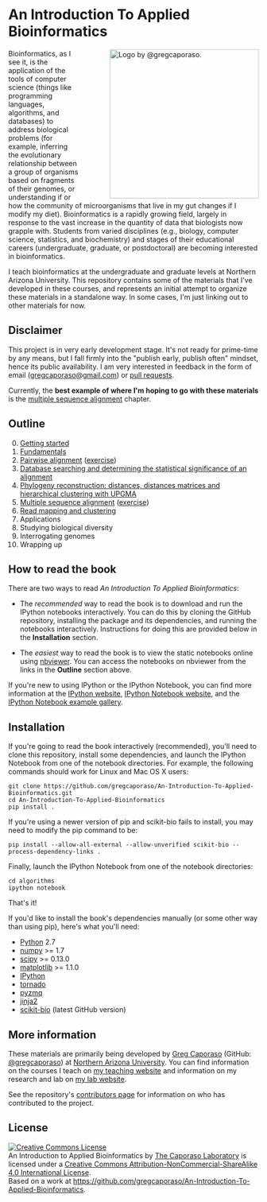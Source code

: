 An Introduction To Applied Bioinformatics
=========================================

<div style="float: right; margin-left: 30px;"><img title="Logo by @gregcaporaso." style="float: right;margin-left: 30px;" src="https://raw.github.com/gregcaporaso/An-Introduction-To-Applied-Bioinformatics/master/images/logo.png" align=right height=300/></div>

Bioinformatics, as I see it, is the application of the tools of computer science (things like programming languages, algorithms, and databases) to address biological problems (for example, inferring the evolutionary relationship between a group of organisms based on fragments of their genomes, or understanding if or how the community of microorganisms that live in my gut changes if I modify my diet). Bioinformatics is a rapidly growing field, largely in response to the vast increase in the quantity of data that biologists now grapple with. Students from varied disciplines (e.g., biology, computer science, statistics, and biochemistry) and stages of their educational careers (undergraduate, graduate, or postdoctoral) are becoming interested in bioinformatics.

I teach bioinformatics at the undergraduate and graduate levels at Northern Arizona University. This repository contains some of the materials that I've developed in these courses, and represents an initial attempt to organize these materials in a standalone way. In some cases, I'm just linking out to other materials for now. 

Disclaimer
----------

This project is in very early development stage. It's not ready for prime-time by any means, but I fall firmly into the "publish early, publish often" mindset, hence its public availability. I am very interested in feedback in the form of email (gregcaporaso@gmail.com) or [pull requests](https://help.github.com/articles/using-pull-requests).

Currently, the **best example of where I'm hoping to go with these materials** is the [multiple sequence alignment](http://nbviewer.ipython.org/github/gregcaporaso/An-Introduction-To-Applied-Bioinformatics/blob/master/algorithms/4-multiple-sequence-alignment.ipynb) chapter.

Outline
-------

0. [Getting started](http://nbviewer.ipython.org/github/gregcaporaso/An-Introduction-To-Applied-Bioinformatics/blob/master/getting-started/0-overview.ipynb)
1. [Fundamentals](http://nbviewer.ipython.org/github/gregcaporaso/An-Introduction-To-Applied-Bioinformatics/blob/master/algorithms/0-overview.ipynb)
  1. [Pairwise alignment](http://nbviewer.ipython.org/github/gregcaporaso/An-Introduction-To-Applied-Bioinformatics/blob/master/algorithms/1-pairwise-alignment.ipynb) ([exercise](http://nbviewer.ipython.org/github/gregcaporaso/An-Introduction-To-Applied-Bioinformatics/blob/master/algorithms/pairwise-alignment-exercises.ipynb))
  2. [Database searching and determining the statistical significance of an alignment](http://nbviewer.ipython.org/github/gregcaporaso/An-Introduction-To-Applied-Bioinformatics/blob/master/algorithms/2-database-searching.ipynb)
  3. [Phylogeny reconstruction: distances, distances matrices and hierarchical clustering with UPGMA](http://nbviewer.ipython.org/github/gregcaporaso/An-Introduction-To-Applied-Bioinformatics/blob/master/algorithms/3-phylogeny-reconstruction.ipynb)
  4. [Multiple sequence alignment](http://nbviewer.ipython.org/github/gregcaporaso/An-Introduction-To-Applied-Bioinformatics/blob/master/algorithms/4-multiple-sequence-alignment.ipynb) ([exercise](http://nbviewer.ipython.org/github/gregcaporaso/An-Introduction-To-Applied-Bioinformatics/blob/master/algorithms/msa-assignment.ipynb))
  5. [Read mapping and clustering](http://nbviewer.ipython.org/urls/raw.githubusercontent.com/gregcaporaso/An-Introduction-To-Applied-Bioinformatics/master/algorithms/5-sequence-mapping-and-clustering.ipynb?create=1)
2. Applications
  1. Studying biological diversity
  2. Interrogating genomes
3. Wrapping up

How to read the book
--------------------

There are two ways to read *An Introduction To Applied Bioinformatics*:

* The *recommended* way to read the book is to download and run the IPython notebooks interactively. You can do this by cloning the GitHub repository, installing the package and its dependencies, and running the notebooks interactively. Instructions for doing this are provided below in the **Installation** section.

* The *easiest* way to read the book is to view the static notebooks online using [nbviewer](http://nbviewer.ipython.org/). You can access the notebooks on nbviewer from the links in the **Outline** section above.

If you're new to using IPython or the IPython Notebook, you can find more information at the [IPython website](http://www.ipython.org/), [IPython Notebook website](http://ipython.org/notebook), and the [IPython Notebook example gallery](https://github.com/ipython/ipython/wiki/A-gallery-of-interesting-IPython-Notebooks).

Installation
------------

If you're going to read the book interactively (recommended), you'll need to clone this repository, install some dependencies, and launch the IPython Notebook from one of the notebook directories. For example, the following commands should work for Linux and Mac OS X users:

    git clone https://github.com/gregcaporaso/An-Introduction-To-Applied-Bioinformatics.git
    cd An-Introduction-To-Applied-Bioinformatics
    pip install .

If you're using a newer version of pip and scikit-bio fails to install, you may need to modify the pip command to be:

    pip install --allow-all-external --allow-unverified scikit-bio --process-dependency-links .

Finally, launch the IPython Notebook from one of the notebook directories:

    cd algorithms
    ipython notebook

That's it!

If you'd like to install the book's dependencies manually (or some other way
than using pip), here's what you'll need:

- [Python](http://www.python.org/) 2.7
- [numpy](http://www.numpy.org/) >= 1.7
- [scipy](http://www.scipy.org/) >= 0.13.0
- [matplotlib](http://www.matplotlib.org/) >= 1.1.0
- [IPython](http://www.ipython.org/)
- [tornado](http://www.tornadoweb.org/en/stable/)
- [pyzmq](http://zeromq.github.io/pyzmq/)
- [jinja2](http://jinja.pocoo.org/)
- [scikit-bio](http://scikit-bio.org/) (latest GitHub version)

More information
----------------

These materials are primarily being developed by [Greg Caporaso](http://caporasolab.us/people/greg-caporaso/) (GitHub: [@gregcaporaso](https://github.com/gregcaporaso)) at [Northern Arizona University](http://www.nau.edu). You can find information on the courses I teach on [my teaching website](http://www.caporasolab.us/teaching) and information on my research and lab on [my lab website](http://www.caporasolab.us).

See the repository's [contributors page](https://github.com/gregcaporaso/An-Introduction-To-Applied-Bioinformatics/graphs/contributors) for information on who has contributed to the project.

License
-------

<a rel="license" href="http://creativecommons.org/licenses/by-nc-sa/4.0/"><img alt="Creative Commons License" style="border-width:0" src="http://i.creativecommons.org/l/by-nc-sa/4.0/88x31.png" /></a><br /><span xmlns:dct="http://purl.org/dc/terms/" href="http://purl.org/dc/dcmitype/InteractiveResource" property="dct:title" rel="dct:type">An Introduction to Applied Bioinformatics</span> by <a xmlns:cc="http://creativecommons.org/ns#" href="http://www.caporasolab.us" property="cc:attributionName" rel="cc:attributionURL">The Caporaso Laboratory</a> is licensed under a <a rel="license" href="http://creativecommons.org/licenses/by-nc-sa/4.0/">Creative Commons Attribution-NonCommercial-ShareAlike 4.0 International License</a>.<br />Based on a work at <a xmlns:dct="http://purl.org/dc/terms/" href="https://github.com/gregcaporaso/An-Introduction-To-Applied-Bioinformatics" rel="dct:source">https://github.com/gregcaporaso/An-Introduction-To-Applied-Bioinformatics</a>.
